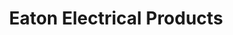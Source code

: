 ---
title: "Eaton Electrical Products"
url: /newport/eaton-electrical-products/
shop: electronics
---